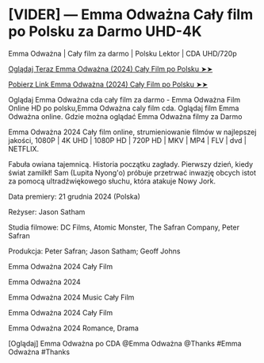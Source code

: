 # [VIDER] — Emma Odważna Cały film po Polsku za Darmo UHD-4K

Emma Odważna | Cały film za darmo | Polsku Lektor | CDA UHD/720p

<a href="https://love-4k.com/pl/movie/1255069/emmas-big-adventure-gitcodepl"> Oglądaj Teraz Emma Odważna (2024) Cały Film po Polsku ➤➤  </a>

<a href="https://love-4k.com/pl/movie/1255069/emmas-big-adventure-gitcodepl"> Pobierz Link Emma Odważna (2024) Cały Film po Polsku ➤➤ </a>

Oglądaj Emma Odważna cda cały film za darmo - Emma Odważna Film Online HD po polsku,Emma Odważna caly film cda. Oglądaj film Emma Odważna online. Gdzie można oglądać Emma Odważna filmy za Darmo

Emma Odważna 2024 Cały film online, strumieniowanie filmów w najlepszej jakości, 1080P | 4K UHD | 1080P HD | 720P HD | MKV | MP4 | FLV | dvd | NETFLIX.

Fabuła owiana tajemnicą. Historia początku zagłady. Pierwszy dzień, kiedy świat zamilkł! Sam (Lupita Nyong'o) próbuje przetrwać inwazję obcych istot za pomocą ultradźwiękowego słuchu, która atakuje Nowy Jork.

Data premiery: 21 grudnia 2024 (Polska)

Reżyser: Jason Satham

Studia filmowe: DC Films, Atomic Monster, The Safran Company, Peter Safran

Produkcja: Peter Safran; Jason Satham; Geoff Johns

Emma Odważna 2024 Cały Film

Emma Odważna 2024

Emma Odważna 2024 Music Cały Film

Emma Odważna 2024 Cały Film

Emma Odważna 2024 Romance, Drama

[Oglądaj] Emma Odważna po CDA @Emma Odważna @Thanks #Emma Odważna #Thanks
